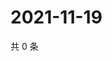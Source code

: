 # 2021-11-19

共 0 条

<!-- BEGIN WEIBO -->
<!-- 最后更新时间 Fri Nov 19 2021 18:12:25 GMT+0800 (China Standard Time) -->

<!-- END WEIBO -->
